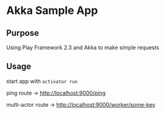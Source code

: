 Akka Sample App
=========
## Purpose
Using Play Framework 2.3 and Akka to make simple requests

## Usage
start app with ```activator run```

ping route        -> [http://localhost:9000/ping](http://localhost:9000/ping)

multi-actor route -> [http://localhost:9000/worker/some-key](http://localhost:9000/worker/test)
